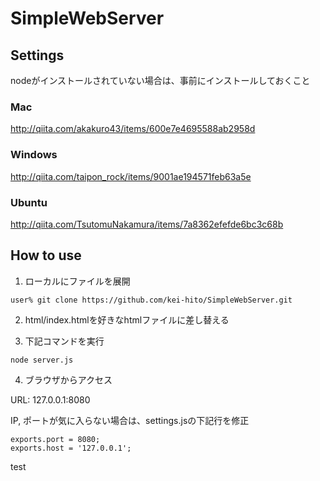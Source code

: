 ﻿# SimpleWebServer

## Settings

nodeがインストールされていない場合は、事前にインストールしておくこと

### Mac
http://qiita.com/akakuro43/items/600e7e4695588ab2958d

### Windows 
http://qiita.com/taipon_rock/items/9001ae194571feb63a5e

### Ubuntu
http://qiita.com/TsutomuNakamura/items/7a8362efefde6bc3c68b

## How to use

1. ローカルにファイルを展開

```
user% git clone https://github.com/kei-hito/SimpleWebServer.git
```

2. html/index.htmlを好きなhtmlファイルに差し替える

3. 下記コマンドを実行

```
node server.js
```

4. ブラウザからアクセス

URL: 127.0.0.1:8080

IP, ポートが気に入らない場合は、settings.jsの下記行を修正

```
exports.port = 8080;
exports.host = '127.0.0.1';
```

test
